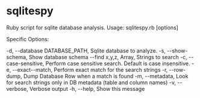 sqlitespy
=========
Ruby script for sqlite database analysis. 
Usage: sqlitespy.rb [options]

Specific Options:

-d, --database DATABASE_PATH, Sqlite database to analyze.
-s, --show-schema, Show database schema
    --find x,y,z, Array, Strings to search
-c, --case-sensitive, Perform case sensitive search. Default is case insensitive.
-e, --exact--match, Perform exact match for the search strings
-r, --row-dump, Dump Database Row when a match is found
-m, --metadata, Look for search strings only in DB metadata (table and column names)
-v, --verbose, Verbose output
-h, --help, Show this message
